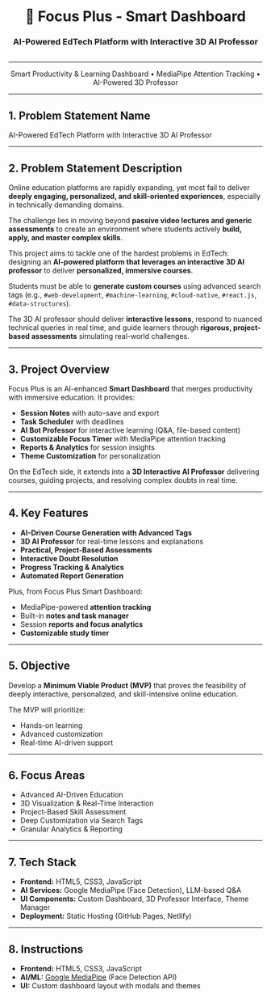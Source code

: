 <div align="center">

# 🧠 Focus Plus - Smart Dashboard  
### AI-Powered EdTech Platform with Interactive 3D AI Professor  

<img src="logo.png" alt=""/>

<br/>

---

Smart Productivity & Learning Dashboard • MediaPipe Attention Tracking • AI-Powered 3D Professor

</div>

---

## 1. Problem Statement Name  

AI-Powered EdTech Platform with Interactive 3D AI Professor  

---

## 2. Problem Statement Description  

Online education platforms are rapidly expanding, yet most fail to deliver **deeply engaging, personalized, and skill-oriented experiences**, especially in technically demanding domains.  

The challenge lies in moving beyond **passive video lectures and generic assessments** to create an environment where students actively **build, apply, and master complex skills**.  

This project aims to tackle one of the hardest problems in EdTech: designing an **AI-powered platform that leverages an interactive 3D AI professor** to deliver **personalized, immersive courses**.  

Students must be able to **generate custom courses** using advanced search tags (e.g., `#web-development`, `#machine-learning`, `#cloud-native`, `#react.js`, `#data-structures`).  

The 3D AI professor should deliver **interactive lessons**, respond to nuanced technical queries in real time, and guide learners through **rigorous, project-based assessments** simulating real-world challenges.  

---

## 3. Project Overview  

Focus Plus is an AI-enhanced **Smart Dashboard** that merges productivity with immersive education. It provides:  

- **Session Notes** with auto-save and export  
- **Task Scheduler** with deadlines  
- **AI Bot Professor** for interactive learning (Q&A, file-based content)  
- **Customizable Focus Timer** with MediaPipe attention tracking  
- **Reports & Analytics** for session insights  
- **Theme Customization** for personalization  

On the EdTech side, it extends into a **3D Interactive AI Professor** delivering courses, guiding projects, and resolving complex doubts in real time.  

---

## 4. Key Features  

- **AI-Driven Course Generation with Advanced Tags**  
- **3D AI Professor** for real-time lessons and explanations  
- **Practical, Project-Based Assessments**  
- **Interactive Doubt Resolution**  
- **Progress Tracking & Analytics**  
- **Automated Report Generation**  

Plus, from Focus Plus Smart Dashboard:  
- MediaPipe-powered **attention tracking**  
- Built-in **notes and task manager**  
- Session **reports and focus analytics**  
- **Customizable study timer**  

---

## 5. Objective  

Develop a **Minimum Viable Product (MVP)** that proves the feasibility of deeply interactive, personalized, and skill-intensive online education.  

The MVP will prioritize:  
- Hands-on learning  
- Advanced customization  
- Real-time AI-driven support  

---

## 6. Focus Areas  

- Advanced AI-Driven Education  
- 3D Visualization & Real-Time Interaction  
- Project-Based Skill Assessment  
- Deep Customization via Search Tags  
- Granular Analytics & Reporting  

---

## 7. Tech Stack  

- **Frontend:** HTML5, CSS3, JavaScript  
- **AI Services:** Google MediaPipe (Face Detection), LLM-based Q&A  
- **UI Components:** Custom Dashboard, 3D Professor Interface, Theme Manager  
- **Deployment:** Static Hosting (GitHub Pages, Netlify)  

---

## 8. Instructions  

- **Frontend:** HTML5, CSS3, JavaScript  
- **AI/ML:** [Google MediaPipe](https://developers.google.com/mediapipe) (Face Detection API)  
- **UI:** Custom dashboard layout with modals and themes  
